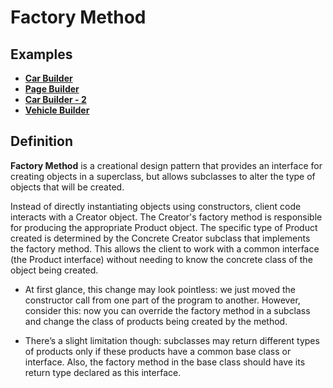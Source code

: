 
# Factory Method

## Examples

- **[Car Builder](https://github.com/khalid-el-masnaoui/OOP-Principles-and-Design-Patterns-Notes/blob/main/design-patterns/Creational/Builder/CarBuilder.php)**
- **[Page Builder](https://github.com/khalid-el-masnaoui/OOP-Principles-and-Design-Patterns-Notes/blob/main/design-patterns/Creational/Builder/PageBuilder.php)**
- **[Car Builder - 2](https://github.com/khalid-el-masnaoui/OOP-Principles-and-Design-Patterns-Notes/blob/main/design-patterns/Creational/Builder/CarBuilder-2.php)**
- **[Vehicle Builder](https://github.com/khalid-el-masnaoui/OOP-Principles-and-Design-Patterns-Notes/blob/main/design-patterns/Creational/Builder/VehicleBuilder.php)**

## Definition 

**Factory Method** is a creational design pattern that provides an interface for creating objects in a superclass, but allows subclasses to alter the type of objects that will be created.

Instead of directly instantiating objects using constructors, client code interacts with a Creator object. The Creator's factory method is responsible for producing the appropriate Product object. The specific type of Product created is determined by the Concrete Creator subclass that implements the factory method. This allows the client to work with a common interface (the Product interface) without needing to know the concrete class of the object being created.

- At first glance, this change may look pointless: we just moved the constructor call from one part of the program to another. However, consider this: now you can override the factory method in a subclass and change the class of products being created by the method.

- There’s a slight limitation though: subclasses may return different types of products only if these products have a common base class or interface. Also, the factory method in the base class should have its return type declared as this interface.
